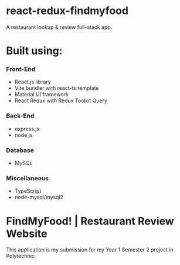 # react-redux-findmyfood
A restaurant lookup & review full-stack app.

# Built using:
### Front-End
- React.js library
- Vite bundler with react-ts template
- Material UI framework
- React Redux with Redux Toolkit Query

### Back-End
- express.js
- node.js

### Database
- MySQL

### Miscellaneous
- TypeScript
- node-mysql/mysql2


# FindMyFood! | Restaurant Review Website
This application is my submission for my Year 1 Semester 2 project in Polytechnic.
